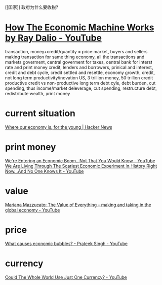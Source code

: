 [[国家]]
政府为什么要收税?

# [How The Economic Machine Works by Ray Dalio - YouTube](https://www.youtube.com/watch?v=PHe0bXAIuk0)
transaction, money+credit/quantity = price
market, buyers and sellers making transaction for same thing
economy, all the transactions and markets
goverment, central goverment for taxes, central bank for interst rate and print money
credit, lenders and borrowers, prinical and interest, credit and debt
cycle, credit settled and resettle, 
economy growth, credit, not long term productivity/inovation
US, 3 trillion money, 50 trillion credit
productive credit vs non-productive
long term debt cyle, debt burden, cut spending, thus income/market
deleverage, cut spending, restructure debt, redistribute wealth, print money

# current situation
[Where our economy is, for the young | Hacker News](https://news.ycombinator.com/item?id=24649593)

# print money
[We're Entering an Economic Boom...Not That You Would Know - YouTube](https://www.youtube.com/watch?v=2KobAoqErtE)
[We Are Living Through The Scariest Economic Experiment In History Right Now...And No One Knows It - YouTube](https://www.youtube.com/watch?v=ddgxidI-X74)
# value
[Mariana Mazzucato: The Value of Everything - making and taking in the global economy - YouTube](https://www.youtube.com/watch?v=ZUQgvhxMQOQ)
# price
[What causes economic bubbles? - Prateek Singh - YouTube](https://www.youtube.com/watch?v=I5ZR0jMlxX0)
# currency
[Could The Whole World Use Just One Currency? - YouTube](https://www.youtube.com/watch?v=PZ8-vtR5jng)